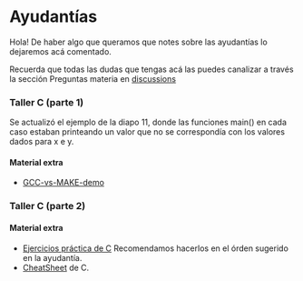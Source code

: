 # Ayudantías

Hola! De haber algo que queramos que notes sobre las ayudantías lo dejaremos acá comentado.

Recuerda que todas las dudas que tengas acá las puedes canalizar a través la sección Preguntas materia en [discussions](https://github.com/orgs/IIC2133-PUC/discussions)

### Taller C (parte 1)
Se actualizó el ejemplo de la diapo 11, donde las funciones main() en cada caso estaban printeando un valor que no se correspondía con los valores dados para x e y.

#### Material extra
- [GCC-vs-MAKE-demo](https://github.com/IIC2133-PUC/2024-1/tree/main/Ayudant%C3%ADas/Material%20Extra/GCC-vs-MAKE-demo)

### Taller C (parte 2)

#### Material extra
- [Ejercicios práctica de C](https://github.com/IIC2133-PUC/2024-1/tree/main/Ayudant%C3%ADas/Material%20Extra/Ejercicios%20de%20C) Recomendamos hacerlos en el órden sugerido en la ayudantía.
- [CheatSheet](https://carnation-theory-ca5.notion.site/CheatSheet-EDD-770c6e3367fb40ac807a25a17da411c3) de C.
